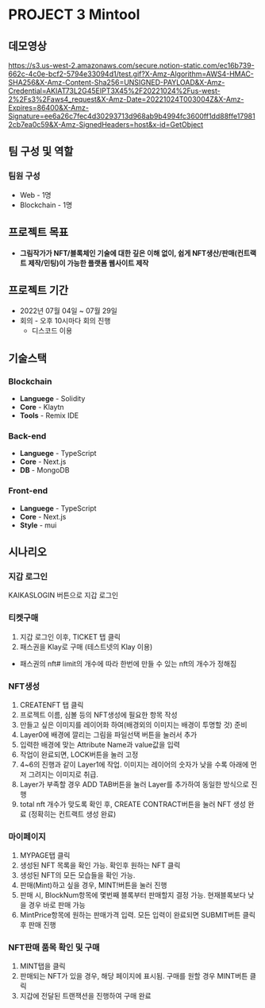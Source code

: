 # PROJECT 3 Mintool 

## 데모영상
https://s3.us-west-2.amazonaws.com/secure.notion-static.com/ec16b739-662c-4c0e-bcf2-5794e33094d1/test.gif?X-Amz-Algorithm=AWS4-HMAC-SHA256&X-Amz-Content-Sha256=UNSIGNED-PAYLOAD&X-Amz-Credential=AKIAT73L2G45EIPT3X45%2F20221024%2Fus-west-2%2Fs3%2Faws4_request&X-Amz-Date=20221024T003004Z&X-Amz-Expires=86400&X-Amz-Signature=ee6a26c7fec4d30293713d968ab9b4994fc3600ff1dd88ffe179812cb7ea0c59&X-Amz-SignedHeaders=host&x-id=GetObject

## 팀 구성 및 역할

### 팀원 구성

- Web - 1명
- Blockchain - 1명

## 프로젝트 목표

- **그림작가가 NFT/블록체인 기술에 대한 깊은 이해 없이, 쉽게 NFT생산/판매(컨트랙트 제작/민팅)이 가능한 플랫폼 웹사이트 제작**

## 프로젝트 기간

- 2022년 07월 04일 ~ 07월 29일
- 회의 - 오후 10시마다 회의 진행
  - 디스코드 이용

## 기술스택

### Blockchain

- **Languege** - Solidity
- **Core** - Klaytn
- **Tools** - Remix IDE

### Back-end

- **Languege** - TypeScript
- **Core** - Next.js 
- **DB** - MongoDB

### Front-end

- **Languege** - TypeScript
- **Core** - Next.js
- **Style** - mui

## 시나리오


### 지갑 로그인

KAIKASLOGIN 버튼으로 지갑 로그인


### 티켓구매

1. 지갑 로그인 이후, TICKET 탭 클릭
2. 패스권을 Klay로 구매  (테스트넷의 Klay 이용)
* 패스권의 nft# limit의 개수에 따라 한번에 만들 수 있는 nft의 개수가 정해짐

### NFT생성

1. CREATENFT 탭 클릭
2. 프로젝트 이름, 심볼 등의 NFT생성에 필요한 항목 작성
3. 만들고 싶은 이미지를 레이어화 하여(배경외의 이미지는 배경이 투명할 것) 준비
4. Layer0에 배경에 깔리는 그림을 파일선택 버튼을 눌러서 추가
5. 입력한 배경에 맞는 Attribute Name과 value값을 입력
6. 작업이 완료되면, LOCK버튼을 눌러 고정
7. 4~6의 진행과 같이 Layer1에 작업. 이미지는 레이어의 숫자가 낮을 수록 아래에 먼저 그려지는 이미지로 취급.
8. Layer가 부족할 경우 ADD TAB버튼을 눌러 Layer를 추가하여 동일한 방식으로 진행
9. total nft 개수가 맞도록 확인 후, CREATE CONTRACT버튼을 눌러 NFT 생성 완료 (정확히는 컨트랙트 생성 완료)

### 마이페이지

1. MYPAGE탭 클릭
2. 생성된 NFT 목록을 확인 가능. 확인후 원하는 NFT 클릭
3. 생성된 NFT의 모든 모습들을 확인 가능. 
4. 판매(Mint)하고 싶을 경우, MINT!버튼을 눌러 진행
5. 판매 시, BlockNum항목에 몇번째 블록부터 판매할지 결정 가능. 현재블록보다 낮을 경우 바로 판매 가능
6. MintPrice항목에 원하는 판매가격 입력. 모든 입력이 완료되면 SUBMIT버튼 클릭 후 판매 진행

### NFT판매 품목 확인 및 구매

1. MINT탭을 클릭
2. 판매되는 NFT가 있을 경우, 해당 페이지에 표시됨. 구매를 원할 경우 MINT버튼 클릭
3. 지갑에 전달된 트랜잭션을 진행하여 구매 완료
